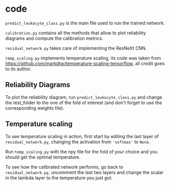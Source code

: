 # code
`predict_leukocyte_class.py` is the main file used to run the trained network.
 
 `calibration.py` contains all the methods that allow to plot reliability diagrams and compute the calibration metrics.
 
 `residual_network.py` takes care of implementing the ResNeXt CNN.
 
 `temp_scaling.py` implements temperature scaling, its code was taken from https://github.com/markdtw/temperature-scaling-tensorflow, all credit goes to its author.
 
## Reliability Diagrams
To plot the reliability diagram, run `predict_leukocyte_class.py` and change the test_folder to the one of the fold of interest (and don't forget to use the corresponding weights file).

## Temperature scaling
To see temperature scaling in action, first start by editing the last layer of `residual_network.py`, changing the activation from `'softmax'` to `None`.

Run `temp_scaling.py` with the npy file for the fold of your choice and you should get the optimal temperature.

To see how the calibrated network performs, go back to `residual_network.py`, uncomment the last two layers and change the scalar in the lambda layer to the temperature you just got.